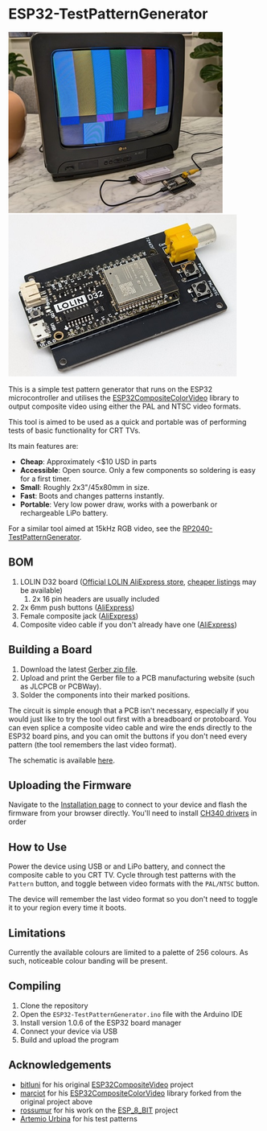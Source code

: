 # ESP32-TestPatternGenerator

[![demonstration](./img/demonstration_thumb.jpg)](./img/demonstration.jpg)    [![board](./img/board_thumb.jpg)](./img/board.jpg)

This is a simple test pattern generator that runs on the ESP32 microcontroller and utilises the [ESP32CompositeColorVideo](https://github.com/marciot/ESP32CompositeColorVideo) library to output composite video using either the PAL and NTSC video formats. 

This tool is aimed to be used as a quick and portable was of performing tests of basic functionality for CRT TVs.

Its main features are:
- **Cheap**: Approximately <$10 USD in parts
- **Accessible**: Open source. Only a few components so soldering is easy for a first timer.
- **Small**: Roughly 2x3"/45x80mm in size.
- **Fast**: Boots and changes patterns instantly.
- **Portable**: Very low power draw, works with a powerbank or rechargeable LiPo battery.

For a similar tool aimed at 15kHz RGB video, see the [RP2040-TestPatternGenerator](https://github.com/nmur/RP2040-TestPatternGenerator).
## BOM

1. LOLIN D32 board ([Official LOLIN AliExpress store](https://www.aliexpress.us/item/2251832622236364.html), [cheaper listings](https://www.aliexpress.us/item/3256806060247101.html) may be available)
	1. 2x 16 pin headers are usually included
2. 2x 6mm push buttons ([AliExpress](https://www.aliexpress.us/item/2261799870049698.html))
3. Female composite jack ([AliExpress](https://www.aliexpress.us/item/2255800475452071.html))
4. Composite video cable if you don't already have one ([AliExpress](https://www.aliexpress.us/item/3256806419160332.html))
## Building a Board

1. Download the latest [Gerber zip file](https://github.com/nmur/ESP32-TestPatternGenerator/blob/main/plots/ESP32-TestPatternGenerator.zip).
2. Upload and print the Gerber file to a PCB manufacturing website (such as JLCPCB or PCBWay).
3. Solder the components into their marked positions. 

The circuit is simple enough that a PCB isn't necessary, especially if you would just like to try the tool out first with a breadboard or protoboard. You can even splice a composite video cable and wire the ends directly to the ESP32 board pins, and you can omit the buttons if you don't need every pattern (the tool remembers the last video format).

The schematic is available [here](https://raw.githubusercontent.com/nmur/ESP32-TestPatternGenerator/refs/heads/main/img/schematic.png).
## Uploading the Firmware

Navigate to the [Installation page](https://nmur.github.io/ESP32-TestPatternGenerator-WebInstaller/) to connect to your device and flash the firmware from your browser directly. You'll need to install [CH340 drivers](https://www.wch-ic.com/downloads/CH341SER_ZIP.html) in order

## How to Use

Power the device using USB or and LiPo battery, and connect the composite cable to you CRT TV. Cycle through test patterns with the `Pattern` button, and toggle between video formats with the `PAL/NTSC` button. 

The device will remember the last video format so you don't need to toggle it to your region every time it boots.
## Limitations

Currently the available colours are limited to a palette of 256 colours. As such, noticeable colour banding will be present.

## Compiling

1. Clone the repository
2. Open the `ESP32-TestPatternGenerator.ino` file with the Arduino IDE
3. Install version 1.0.6 of the ESP32 board manager
4. Connect your device via USB
5. Build and upload the program

## Acknowledgements

- [bitluni](https://www.youtube.com/@bitluni) for his original [ESP32CompositeVideo](https://github.com/bitluni/ESP32CompositeVideo) project
- [marciot](https://github.com/marciot) for his [ESP32CompositeColorVideo](https://github.com/marciot/ESP32CompositeColorVideo) library forked from the original project above
- [rossumur](https://github.com/rossumur) for his work on the [ESP_8_BIT](https://github.com/rossumur/esp_8_bit) project
- [Artemio Urbina](https://github.com/ArtemioUrbina) for his test patterns 
